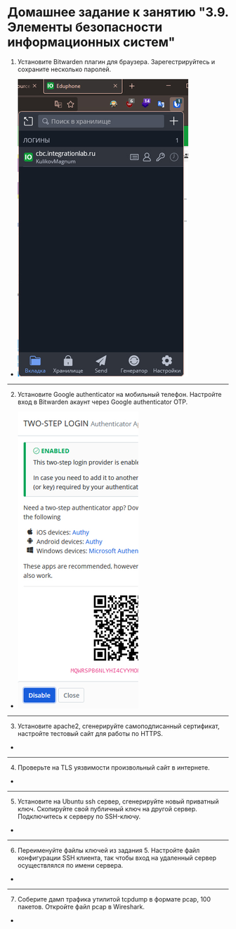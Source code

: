 # Домашнее задание к занятию "3.9. Элементы безопасности информационных систем"

1. Установите Bitwarden плагин для браузера. Зарегестрируйтесь и сохраните несколько паролей.
- ![screen](https://raw.githubusercontent.com/Kylich/devops-netology/main/03-sysadmin-09-security/1.jpg)
___
2. Установите Google authenticator на мобильный телефон. Настройте вход в Bitwarden акаунт через Google authenticator OTP.
- ![screen](https://raw.githubusercontent.com/Kylich/devops-netology/main/03-sysadmin-09-security/2.jpg)
___
3. Установите apache2, сгенерируйте самоподписанный сертификат, настройте тестовый сайт для работы по HTTPS.
-
___
4. Проверьте на TLS уязвимости произвольный сайт в интернете.
-
___
5. Установите на Ubuntu ssh сервер, сгенерируйте новый приватный ключ. Скопируйте свой публичный ключ на другой сервер. Подключитесь к серверу по SSH-ключу.
-
___
6. Переименуйте файлы ключей из задания 5. Настройте файл конфигурации SSH клиента, так чтобы вход на удаленный сервер осуществлялся по имени сервера.
-
___
7. Соберите дамп трафика утилитой tcpdump в формате pcap, 100 пакетов. Откройте файл pcap в Wireshark.
-
